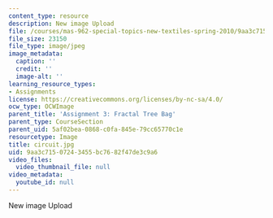 ```yaml
---
content_type: resource
description: New image Upload
file: /courses/mas-962-special-topics-new-textiles-spring-2010/9aa3c71507243455bc7682f47de3c9a6_circuit.jpg
file_size: 23150
file_type: image/jpeg
image_metadata:
  caption: ''
  credit: ''
  image-alt: ''
learning_resource_types:
- Assignments
license: https://creativecommons.org/licenses/by-nc-sa/4.0/
ocw_type: OCWImage
parent_title: 'Assignment 3: Fractal Tree Bag'
parent_type: CourseSection
parent_uid: 5af02bea-0868-c0fa-845e-79cc65770c1e
resourcetype: Image
title: circuit.jpg
uid: 9aa3c715-0724-3455-bc76-82f47de3c9a6
video_files:
  video_thumbnail_file: null
video_metadata:
  youtube_id: null
---
```

New image Upload